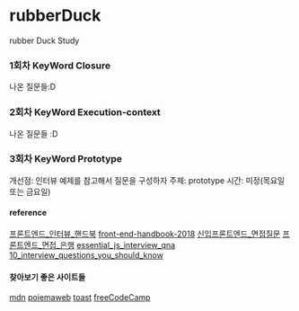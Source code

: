 # rubberDuck
rubber Duck Study


### 1회차 KeyWord Closure

나온 질문들:D

### 2회차 KeyWord Execution-context

나온 질문들 :D 

### 3회차 KeyWord Prototype


개선점: 인터뷰 예제를 참고해서 질문을 구성하자
주제: prototype
시간: 미정(목요일 또는 금요일) 


#### reference 

[프론트엔드_인터뷰_핸드북](https://github.com/yangshun/front-end-interview-handbook/blob/master/Translations/Korean/README.md)
[front-end-handbook-2018](https://frontendmasters.com/books/front-end-handbook/2018/)
[신입프론트엔드_면접질문](https://taegon.kim/archives/5770)
[프론트엔드_면접_은행](https://github.com/h5bp/Front-end-Developer-Interview-Questions/tree/master/Translations/Korean)
[essential_js_interview_qna](https://www.toptal.com/javascript/interview-questions)
[10_interview_questions_you_should_know](https://medium.com/javascript-scene/10-interview-questions-every-javascript-developer-should-know-6fa6bdf5ad95)


#### 찾아보기 좋은 사이트들 


[mdn](https://developer.mozilla.org/ko/docs/Web/JavaScript)
[poiemaweb](https://poiemaweb.com/)
[toast](http://meetup.toast.com/)
[freeCodeCamp](https://guide.freecodecamp.org/javascript/)
